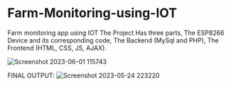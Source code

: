 # Farm-Monitoring-using-IOT
Farm monitoring app using IOT
The Project Has three parts, The ESP8266 Device and its corresponding code, The Backend (MySql and PHP), The Frontend (HTML, CSS, JS, AJAX).


![Screenshot 2023-06-01 115743](https://github.com/Wra8th/Farm-Monitoring-using-IOT/assets/56033607/0943deac-4093-4f59-9d49-4a534983d88c)

FINAL OUTPUT:
![Screenshot 2023-05-24 223220](https://github.com/Wra8th/Farm-Monitoring-using-IOT/assets/56033607/c2eebd51-7329-489f-a94d-68bee1dafa04)
